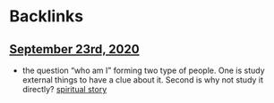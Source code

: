 
# Backlinks
## [September 23rd, 2020](<September 23rd, 2020.md>)
- the question “who am I” forming two type of people. One is study external things to have a clue about it. Second is why not study it directly? [spiritual story](<spiritual story.md>)

